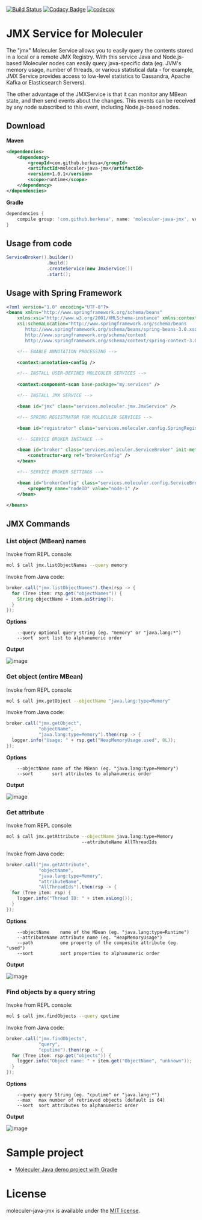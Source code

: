 [![Build Status](https://travis-ci.org/moleculer-java/moleculer-java-jmx.svg?branch=master)](https://travis-ci.org/moleculer-java/moleculer-java-jmx)
[![Codacy Badge](https://api.codacy.com/project/badge/Grade/627f31ac7df448b9a277c7dc4d5c3bc1)](https://www.codacy.com/app/berkesa/moleculer-java-jmx?utm_source=github.com&amp;utm_medium=referral&amp;utm_content=moleculer-java/moleculer-java-jmx&amp;utm_campaign=Badge_Grade)
[![codecov](https://codecov.io/gh/moleculer-java/moleculer-java-jmx/branch/master/graph/badge.svg)](https://codecov.io/gh/moleculer-java/moleculer-java-jmx)

# JMX Service for Moleculer

The "jmx" Moleculer Service allows you to easily query the contents stored in a local or a remote JMX Registry. With this service Java and Node.js-based Moleculer nodes can easily query java-specific data (eg. JVM's memory usage, number of threads, or various statistical data - for example, JMX Service provides access to low-level statistics to Cassandra, Apache Kafka or Elasticsearch Servers).

The other advantage of the JMXService is that it can monitor any MBean state, and then send events about the changes. This events can be received by any node subscribed to this event, including Node.js-based nodes.

## Download

**Maven**

```xml
<dependencies>
	<dependency>
		<groupId>com.github.berkesa</groupId>
		<artifactId>moleculer-java-jmx</artifactId>
		<version>1.0.1</version>
		<scope>runtime</scope>
	</dependency>
</dependencies>
```

**Gradle**

```gradle
dependencies {
	compile group: 'com.github.berkesa', name: 'moleculer-java-jmx', version: '1.0.1' 
}
```

## Usage from code

```java
ServiceBroker().builder()
               .build()
               .createService(new JmxService())
               .start();
```

## Usage with Spring Framework

```xml
<?xml version="1.0" encoding="UTF-8"?>
<beans xmlns="http://www.springframework.org/schema/beans"
	xmlns:xsi="http://www.w3.org/2001/XMLSchema-instance" xmlns:context="http://www.springframework.org/schema/context"
	xsi:schemaLocation="http://www.springframework.org/schema/beans
	   http://www.springframework.org/schema/beans/spring-beans-3.0.xsd
	   http://www.springframework.org/schema/context
	   http://www.springframework.org/schema/context/spring-context-3.0.xsd">

	<!-- ENABLE ANNOTATION PROCESSING -->

	<context:annotation-config />

	<!-- INSTALL USER-DEFINED MOLECULER SERVICES -->
	
	<context:component-scan base-package="my.services" />

	<!-- INSTALL JMX SERVICE -->

	<bean id="jmx" class="services.moleculer.jmx.JmxService" />

	<!-- SPRING REGISTRATOR FOR MOLECULER SERVICES -->

	<bean id="registrator" class="services.moleculer.config.SpringRegistrator" depends-on="broker" />

	<!-- SERVICE BROKER INSTANCE -->

	<bean id="broker" class="services.moleculer.ServiceBroker" init-method="start" destroy-method="stop">
		<constructor-arg ref="brokerConfig" />
	</bean>

	<!-- SERVICE BROKER SETTINGS -->

	<bean id="brokerConfig" class="services.moleculer.config.ServiceBrokerConfig">
		<property name="nodeID" value="node-1" />
	</bean>

</beans>
```

## JMX Commands

### List object (MBean) names

Invoke from REPL console:

```bash
mol $ call jmx.listObjectNames --query memory
```

Invoke from Java code:

```java
broker.call("jmx.listObjectNames").then(rsp -> {
  for (Tree item: rsp.get("objectNames")) {
    String objectName = item.asString();
  }
});
```

**Options**

```
    --query optional query string (eg. "memory" or "java.lang:*")
    --sort  sort list to alphanumeric order    
```

**Output**

![image](docs/listObjectNames.png)

### Get object (entire MBean)

Invoke from REPL console:

```bash
mol $ call jmx.getObject --objectName "java.lang:type=Memory"
```

Invoke from Java code:

```java
broker.call("jmx.getObject",
            "objectName",
            "java.lang:type=Memory").then(rsp -> {
  logger.info("Usage: " + rsp.get("HeapMemoryUsage.used", 0L));
});
```

**Options**

```
    --objectName name of the MBean (eg. "java.lang:type=Memory")
    --sort       sort attributes to alphanumeric order    
```

**Output**

![image](docs/getObject.png)

### Get attribute

Invoke from REPL console:

```bash
mol $ call jmx.getAttribute --objectName java.lang:type=Memory
                            --attributeName AllThreadIds
```

Invoke from Java code:

```java
broker.call("jmx.getAttribute",
            "objectName",
            "java.lang:type=Memory",
            "attributeName",
            "AllThreadIds").then(rsp -> {
  for (Tree item: rsp) {
    logger.info("Thread ID: " + item.asLong());
  }
});
```

**Options**

```
    --objectName    name of the MBean (eg. "java.lang:type=Runtime")
    --attributeName attribute name (eg. "HeapMemoryUsage")
    --path          one property of the composite attribute (eg. "used")
    --sort          sort properties to alphanumeric order    
```

**Output**

![image](docs/getAttribute.png)

### Find objects by a query string

Invoke from REPL console:

```bash
mol $ call jmx.findObjects --query cputime
```

Invoke from Java code:

```java
broker.call("jmx.findObjects",
            "query",
            "cputime").then(rsp -> {
  for (Tree item: rsp.get("objects")) {
    logger.info("Object name: " + item.get("ObjectName", "unknown"));
  }
});
```

**Options**

```
    --query query String (eg. "cputime" or "java.lang:*")
    --max   max number of retrieved objects (default is 64)
    --sort  sort attributes to alphanumeric order    
```

**Output**

![image](docs/findObjects.png)

# Sample project

* [Moleculer Java demo project with Gradle](https://github.com/moleculer-java/moleculer-java-gradle-demo/)

# License

moleculer-java-jmx is available under the [MIT license](https://tldrlegal.com/license/mit-license).

